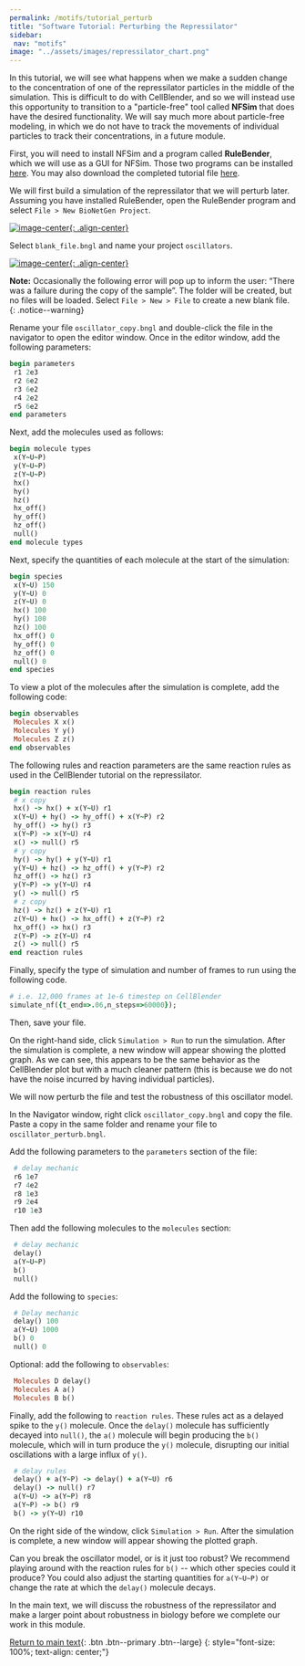 ```yaml
---
permalink: /motifs/tutorial_perturb
title: "Software Tutorial: Perturbing the Repressilator"
sidebar:
 nav: "motifs"
image: "../assets/images/repressilator_chart.png"
---
```


In this tutorial, we will see what happens when we make a sudden change to the concentration of one of the repressilator particles in the middle of the simulation. This is difficult to do with CellBlender, and so we will instead use this opportunity to transition to a "particle-free" tool called **NFSim** that does have the desired functionality. We will say much more about particle-free modeling, in which we do not have to track the movements of individual particles to track their concentrations, in a future module.

First, you will need to install NFSim and a program called **RuleBender**, which we will use as a GUI for NFSim. Those two programs can be installed [here](http://bionetgen.org). You may also download the completed tutorial file <a href="../tutorials/RuleBender_Files.zip" download="RuleBender_Files.zip">here</a>.


We will first build a simulation of the repressilator that we will perturb later. Assuming you have installed RuleBender, open the RuleBender program and select `File > New BioNetGen Project`.

[![image-center](../assets/images/600px/nfsim_new_project.png){: .align-center}](../assets/images/nfsim_new_project.png)

Select `blank_file.bngl` and name your project `oscillators`.

[![image-center](../assets/images/600px/nfsim_new_file.png){: .align-center}](../assets/images/nfsim_new_file.png)

**Note:** Occasionally the following error will pop up to inform the user: “There was a failure during the copy of the sample”. The folder will be created, but no files will be loaded. Select `File > New > File` to create a new blank file.
{: .notice--warning}

Rename your file `oscillator_copy.bngl` and double-click the file in the navigator to open the editor window. Once in the editor window, add the following parameters:

~~~ ruby
begin parameters
 r1 2e3
 r2 6e2
 r3 6e2
 r4 2e2
 r5 6e2
end parameters
~~~

Next, add the molecules used as follows:

~~~ ruby
begin molecule types
 x(Y~U~P)
 y(Y~U~P)
 z(Y~U~P)
 hx()
 hy()
 hz()
 hx_off()
 hy_off()
 hz_off()
 null()
end molecule types
~~~

Next, specify the quantities of each molecule at the start of the simulation:

~~~ ruby
begin species
 x(Y~U) 150
 y(Y~U) 0
 z(Y~U) 0
 hx() 100
 hy() 100
 hz() 100
 hx_off() 0
 hy_off() 0
 hz_off() 0
 null() 0
end species
~~~

To view a plot of the molecules after the simulation is complete, add the following code:

~~~ ruby
begin observables
 Molecules X x()
 Molecules Y y()
 Molecules Z z()
end observables
~~~

The following rules and reaction parameters are the same reaction rules as used in the CellBlender tutorial on the repressilator.

~~~ ruby
begin reaction rules
 # x copy
 hx() -> hx() + x(Y~U) r1
 x(Y~U) + hy() -> hy_off() + x(Y~P) r2
 hy_off() -> hy() r3
 x(Y~P) -> x(Y~U) r4
 x() -> null() r5
 # y copy
 hy() -> hy() + y(Y~U) r1
 y(Y~U) + hz() -> hz_off() + y(Y~P) r2
 hz_off() -> hz() r3
 y(Y~P) -> y(Y~U) r4
 y() -> null() r5
 # z copy
 hz() -> hz() + z(Y~U) r1
 z(Y~U) + hx() -> hx_off() + z(Y~P) r2
 hx_off() -> hx() r3
 z(Y~P) -> z(Y~U) r4
 z() -> null() r5
end reaction rules
~~~

Finally, specify the type of simulation and number of frames to run using the following code.

~~~ ruby
# i.e. 12,000 frames at 1e-6 timestep on CellBlender
simulate_nf({t_end=>.06,n_steps=>60000});
~~~

Then, save your file.

On the right-hand side, click `Simulation > Run` to run the simulation. After the simulation is complete, a new window will appear showing the plotted graph. As we can see, this appears to be the same behavior as the CellBlender plot but with a much cleaner pattern (this is because we do not have the noise incurred by having individual particles).

We will now perturb the file and test the robustness of this oscillator model.

In the Navigator window, right click `oscillator_copy.bngl` and copy the file. Paste a copy in the same folder and rename your file to `oscillator_perturb.bngl`.

Add the following parameters to the `parameters` section of the file:

~~~ ruby
 # delay mechanic
 r6 1e7
 r7 4e2
 r8 1e3
 r9 2e4
 r10 1e3
~~~

Then add the following molecules to the `molecules` section:

~~~ ruby
 # delay mechanic
 delay()
 a(Y~U~P)
 b()
 null()
~~~

Add the following to `species`:

~~~ ruby
 # Delay mechanic
 delay() 100
 a(Y~U) 1000
 b() 0
 null() 0
~~~

Optional: add the following to `observables`:

~~~ ruby
 Molecules D delay()
 Molecules A a()
 Molecules B b()
~~~

Finally, add the following to `reaction rules`.  These rules act as a delayed spike to the `y()` molecule. Once the `delay()` molecule has sufficiently decayed into `null()`,  the `a()` molecule will begin producing the `b()` molecule, which will in turn produce the `y()` molecule, disrupting our initial oscillations with a large influx of `y()`.

~~~ ruby
 # delay rules
 delay() + a(Y~P) -> delay() + a(Y~U) r6
 delay() -> null() r7
 a(Y~U) -> a(Y~P) r8
 a(Y~P) -> b() r9
 b() -> y(Y~U) r10
~~~

On the right side of the window, click `Simulation > Run`. After the simulation is complete, a new window will appear showing the plotted graph.

Can you break the oscillator model, or is it just too robust? We recommend playing around with the reaction rules for `b()` -- which other species could it produce? You could also adjust the starting quantities for `a(Y~U~P)` or change the rate at which the `delay()` molecule decays.

In the main text, we will discuss the robustness of the repressilator and make a larger point about robustness in biology before we complete our work in this module.

[Return to main text](conclusion#the-repressilator-is-robust-to-disturbance){: .btn .btn--primary .btn--large}
{: style="font-size: 100%; text-align: center;"}
